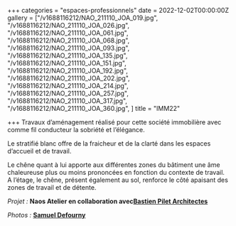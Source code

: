 +++
categories = "espaces-professionnels"
date = 2022-12-02T00:00:00Z
gallery = ["/v1688116212/NAO_211110_JOA_019.jpg", "/v1688116212/NAO_211110_JOA_026.jpg", "/v1688116212/NAO_211110_JOA_061.jpg", "/v1688116212/NAO_211110_JOA_068.jpg", "/v1688116212/NAO_211110_JOA_093.jpg", "/v1688116212/NAO_211110_JOA_135.jpg", "/v1688116212/NAO_211110_JOA_151.jpg", "/v1688116212/NAO_211110_JOA_192.jpg", "/v1688116212/NAO_211110_JOA_202.jpg", "/v1688116212/NAO_211110_JOA_214.jpg", "/v1688116212/NAO_211110_JOA_257.jpg", "/v1688116212/NAO_211110_JOA_317.jpg", "/v1688116212/NAO_211110_JOA_360.jpg", ]
title = "IMM22"

+++
Travaux d’aménagement réalisé pour cette société immobilière avec comme fil conducteur la sobriété et l’élégance.

Le stratifié blanc offre de la fraicheur et de la clarté dans les espaces d’accueil et de travail.

Le chêne quant à lui apporte aux différentes zones du bâtiment une âme chaleureuse plus ou moins prononcées en fonction du contexte de travail.  
A l’étage, le chêne, présent également au sol, renforce le côté apaisant des zones de travail et de détente.


_Projet :_ **Naos Atelier en collaboration avec**[**Bastien Pilet Architectes**](https://piletarchitectes.be "Link")

_Photos :_ [**Samuel Defourny**](https://www.smdf.be/ "Link")
